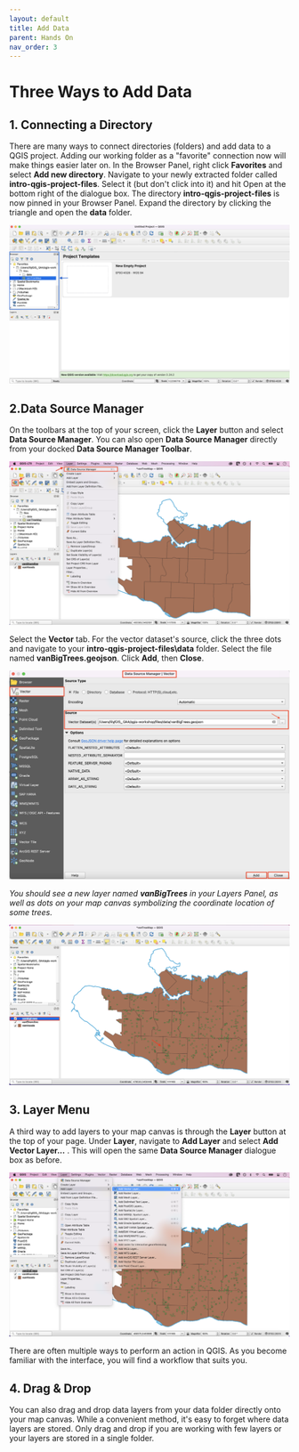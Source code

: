 ```yaml
---
layout: default
title: Add Data
parent: Hands On
nav_order: 3
---
```


# Three Ways to Add Data

## 1. Connecting a Directory 

There are many ways to connect directories (folders) and add data to a QGIS project. Adding our working folder as a "favorite" connection now will make things easier later on. In the Browser Panel, right click **Favorites** and select **Add new directory**. Navigate to your newly extracted folder called **intro-qgis-project-files**. Select it (but don't click into it) and hit Open at the bottom right of the dialogue box. The directory **intro-qgis-project-files** is now pinned in your Browser Panel. Expand the directory by clicking the triangle and open the **data** folder.


![Image of Open VanTreeMap ](./images/Open-vantreemap_20220518.png)



## 2.Data Source Manager 

On the toolbars at the top of your screen, click the **Layer** button and select **Data Source Manager**. You can also open **Data Source Manager** directly from your docked **Data Source Manager Toolbar**. 

![Data Source Manager button](./images/data-source-manager_20220518.png)

Select the **Vector** tab. For the vector dataset's source, click the three dots and navigate to your **intro-qgis-project-files\data** folder. Select the file named **vanBigTrees.geojson**. Click **Add**, then **Close**.

![add vanBigTrees vector](./images/add-vector-vanBigTrees_20220518.png)

*You should see a new layer named **vanBigTrees** in your Layers Panel, as well as dots on your map canvas symbolizing the coordinate location of some trees.*

![vanBigTrees new layer](./images/vanBigTrees-new-layer_20220518.png)

## 3. Layer Menu

A third way to add layers to your map canvas is through the **Layer** button at the top of your page. Under **Layer**, navigate to **Add Layer** and select **Add Vector Layer...** . This will open the same **Data Source Manager** dialogue box as before. 

![Add Vector Layer](./images/add-vector-layer_20220518.png)

There are often multiple ways to perform an action in QGIS. As you become familiar with the interface, you will find a workflow that suits you. 

## 4. Drag & Drop
 You can also drag and drop data layers from your data folder directly onto your map canvas. While a convenient method, it's easy to forget where data layers are stored. Only drag and drop if you are working with few layers or your layers are stored in a single folder. 